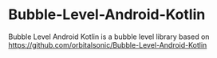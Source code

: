 # Bubble-Level-Android-Kotlin
Bubble Level Android Kotlin is a bubble level library based on https://github.com/orbitalsonic/Bubble-Level-Android-Kotlin